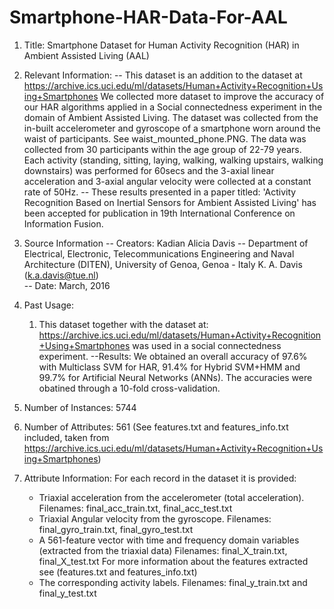 # Smartphone-HAR-Data-For-AAL
1. Title: Smartphone Dataset for Human Activity Recognition (HAR) in Ambient Assisted Living (AAL)

2. Relevant Information:
   -- This dataset is an addition to the dataset at 
      https://archive.ics.uci.edu/ml/datasets/Human+Activity+Recognition+Using+Smartphones
      We collected more dataset to improve the accuracy of our HAR algorithms applied in 
      a Social connectedness experiment in the domain of Ambient Assisted Living. 
      The dataset was collected from the in-built accelerometer and gyroscope of a 
      smartphone worn around the waist of participants. See waist_mounted_phone.PNG.
      The data was collected from 30 participants within the age group of 22-79 years. 
      Each activity (standing, sitting, laying, walking, walking upstairs, walking downstairs) was 
      performed for 60secs and the 3-axial linear acceleration and 3-axial angular velocity  were 
      collected at a constant rate of 50Hz.
   -- These results presented in a paper titled: 'Activity Recognition Based on Inertial Sensors for Ambient Assisted Living' has been 
       accepted for publication in 19th International Conference on Information Fusion.

2. Source Information
   -- Creators: Kadian Alicia Davis
     -- Department of Electrical, Electronic, Telecommunications Engineering and Naval Architecture (DITEN), 
          University of Genoa, Genoa - Italy
     K. A. Davis (k.a.davis@tue.nl)  
   -- Date: March, 2016
 
3. Past Usage:
    1. This dataset together with the dataset at:
     https://archive.ics.uci.edu/ml/datasets/Human+Activity+Recognition+Using+Smartphones
     was used in a social connectedness experiment.
       --Results: We obtained an overall accuracy of 97.6% with Multiclass SVM for HAR,
                  91.4% for Hybrid SVM+HMM and 99.7% for Artificial Neural Networks (ANNs).
                  The accuracies were obatined through a 10-fold cross-validation.

5. Number of Instances: 5744 

6. Number of Attributes: 561 (See features.txt and features_info.txt included, taken from 
   https://archive.ics.uci.edu/ml/datasets/Human+Activity+Recognition+Using+Smartphones) 

7. Attribute Information:
   For each record in the dataset it is provided: 
   - Triaxial acceleration from the accelerometer (total acceleration). 
     Filenames: final_acc_train.txt, final_acc_test.txt
   - Triaxial Angular velocity from the gyroscope. 
     Filenames: final_gyro_train.txt, final_gyro_test.txt
   - A 561-feature vector with time and frequency domain variables 
     (extracted from the triaxial data) 
     Filenames: final_X_train.txt, final_X_test.txt
     For more information about the features extracted see (features.txt and features_info.txt)
   - The corresponding activity labels. Filenames: final_y_train.txt and final_y_test.txt
 
